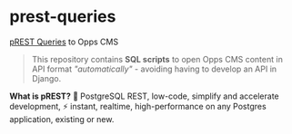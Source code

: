 # prest-queries

[pREST Queries](https://docs.prestd.com/executing-sql-scripts/) to Opps CMS

> This repository contains **SQL scripts** to open Opps CMS content in API format _"automatically"_ - avoiding having to develop an API in Django.

**What is pREST?**
🐘 PostgreSQL REST, low-code, simplify and accelerate development, ⚡ instant, realtime, high-performance on any Postgres application, existing or new.
